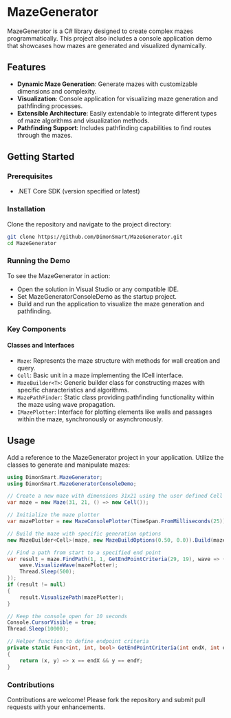 # MazeGenerator

MazeGenerator is a C# library designed to create complex mazes programmatically. This project also includes a console application demo that showcases how mazes are generated and visualized dynamically.

## Features

- **Dynamic Maze Generation**: Generate mazes with customizable dimensions and complexity.
- **Visualization**: Console application for visualizing maze generation and pathfinding processes.
- **Extensible Architecture**: Easily extendable to integrate different types of maze algorithms and visualization methods.
- **Pathfinding Support**: Includes pathfinding capabilities to find routes through the mazes.

## Getting Started

### Prerequisites

- .NET Core SDK (version specified or latest)

### Installation

Clone the repository and navigate to the project directory:

```bash
git clone https://github.com/DimonSmart/MazeGenerator.git
cd MazeGenerator
```

### Running the Demo
To see the MazeGenerator in action:

- Open the solution in Visual Studio or any compatible IDE.
- Set MazeGeneratorConsoleDemo as the startup project.
- Build and run the application to visualize the maze generation and pathfinding.
### Key Components

#### Classes and Interfaces

- `Maze`: Represents the maze structure with methods for wall creation and query.
- `Cell`: Basic unit in a maze implementing the ICell interface.
- `MazeBuilder<T>`: Generic builder class for constructing mazes with specific characteristics and algorithms.
- `MazePathFinder`: Static class providing pathfinding functionality within the maze using wave propagation.
- `IMazePlotter`: Interface for plotting elements like walls and passages within the maze, synchronously or asynchronously.

## Usage
Add a reference to the MazeGenerator project in your application. Utilize the classes to generate and manipulate mazes:

```csharp
using DimonSmart.MazeGenerator;
using DimonSmart.MazeGeneratorConsoleDemo;

// Create a new maze with dimensions 31x21 using the user defined Cell class
var maze = new Maze(31, 21, () => new Cell());

// Initialize the maze plotter
var mazePlotter = new MazeConsolePlotter(TimeSpan.FromMilliseconds(25));

// Build the maze with specific generation options
new MazeBuilder<Cell>(maze, new MazeBuildOptions(0.50, 0.0)).Build(mazePlotter);

// Find a path from start to a specified end point
var result = maze.FindPath(1, 1, GetEndPointCriteria(29, 19), wave => {
    wave.VisualizeWave(mazePlotter);
    Thread.Sleep(500);
});
if (result != null)
{
    result.VisualizePath(mazePlotter);
}

// Keep the console open for 10 seconds
Console.CursorVisible = true;
Thread.Sleep(10000);

// Helper function to define endpoint criteria
private static Func<int, int, bool> GetEndPointCriteria(int endX, int endY)
{
    return (x, y) => x == endX && y == endY;
}
```

### Contributions
Contributions are welcome! Please fork the repository and submit pull requests with your enhancements.